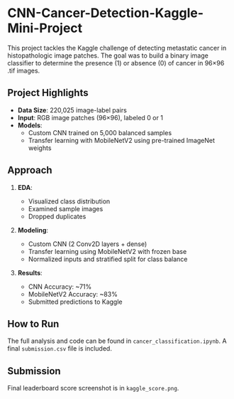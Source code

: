 # CNN-Cancer-Detection-Kaggle-Mini-Project

This project tackles the Kaggle challenge of detecting metastatic cancer in histopathologic image patches. The goal was to build a binary image classifier to determine the presence (1) or absence (0) of cancer in 96×96 .tif images.

## Project Highlights

- **Data Size**: 220,025 image-label pairs
- **Input**: RGB image patches (96×96), labeled 0 or 1
- **Models**:
  - Custom CNN trained on 5,000 balanced samples
  - Transfer learning with MobileNetV2 using pre-trained ImageNet weights

## Approach

1. **EDA**: 
   - Visualized class distribution
   - Examined sample images
   - Dropped duplicates

2. **Modeling**:
   - Custom CNN (2 Conv2D layers + dense)
   - Transfer learning using MobileNetV2 with frozen base
   - Normalized inputs and stratified split for class balance

3. **Results**:
   - CNN Accuracy: ~71%
   - MobileNetV2 Accuracy: ~83%
   - Submitted predictions to Kaggle

## How to Run

The full analysis and code can be found in `cancer_classification.ipynb`. A final `submission.csv` file is included.

## Submission

Final leaderboard score screenshot is in `kaggle_score.png`.
